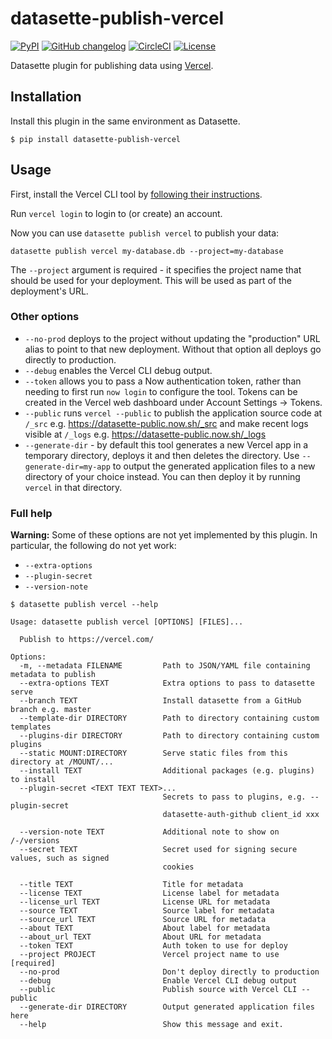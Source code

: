 # datasette-publish-vercel

[![PyPI](https://img.shields.io/pypi/v/datasette-publish-vercel.svg)](https://pypi.org/project/datasette-publish-vercel/)
[![GitHub changelog](https://img.shields.io/github/v/release/simonw/datasette-publish-vercel?include_prereleases&label=changelog)](https://github.com/simonw/datasette-publish-vercel/releases)
[![CircleCI](https://circleci.com/gh/simonw/datasette-publish-vercel.svg?style=svg)](https://circleci.com/gh/simonw/datasette-publish-vercel)
[![License](https://img.shields.io/badge/license-Apache%202.0-blue.svg)](https://github.com/simonw/datasette-publish-vercel/blob/master/LICENSE)

Datasette plugin for publishing data using [Vercel](https://vercel.com/).

## Installation

Install this plugin in the same environment as Datasette.

    $ pip install datasette-publish-vercel

## Usage

First, install the Vercel CLI tool by [following their instructions](https://vercel.com/download).

Run `vercel login` to login to (or create) an account.

Now you can use `datasette publish vercel` to publish your data:

    datasette publish vercel my-database.db --project=my-database

The `--project` argument is required - it specifies the project name that should be used for your deployment. This will be used as part of the deployment's URL.

### Other options

* `--no-prod` deploys to the project without updating the "production" URL alias to point to that new deployment. Without that option all deploys go directly to production.
* `--debug` enables the Vercel CLI debug output.
* `--token` allows you to pass a Now authentication token, rather than needing to first run `now login` to configure the tool. Tokens can be created in the Vercel web dashboard under Account Settings -> Tokens.
* `--public` runs `vercel --public` to publish the application source code at `/_src` e.g. https://datasette-public.now.sh/_src and make recent logs visible at `/_logs` e.g. https://datasette-public.now.sh/_logs
* `--generate-dir` - by default this tool generates a new Vercel app in a temporary directory, deploys it and then deletes the directory. Use `--generate-dir=my-app` to output the generated application files to a new directory of your choice instead. You can then deploy it by running `vercel` in that directory.

### Full help

**Warning:** Some of these options are not yet implemented by this plugin. In particular, the following do not yet work:

* `--extra-options`
* `--plugin-secret`
* `--version-note`

```
$ datasette publish vercel --help

Usage: datasette publish vercel [OPTIONS] [FILES]...

  Publish to https://vercel.com/

Options:
  -m, --metadata FILENAME         Path to JSON/YAML file containing metadata to publish
  --extra-options TEXT            Extra options to pass to datasette serve
  --branch TEXT                   Install datasette from a GitHub branch e.g. master
  --template-dir DIRECTORY        Path to directory containing custom templates
  --plugins-dir DIRECTORY         Path to directory containing custom plugins
  --static MOUNT:DIRECTORY        Serve static files from this directory at /MOUNT/...
  --install TEXT                  Additional packages (e.g. plugins) to install
  --plugin-secret <TEXT TEXT TEXT>...
                                  Secrets to pass to plugins, e.g. --plugin-secret
                                  datasette-auth-github client_id xxx

  --version-note TEXT             Additional note to show on /-/versions
  --secret TEXT                   Secret used for signing secure values, such as signed
                                  cookies

  --title TEXT                    Title for metadata
  --license TEXT                  License label for metadata
  --license_url TEXT              License URL for metadata
  --source TEXT                   Source label for metadata
  --source_url TEXT               Source URL for metadata
  --about TEXT                    About label for metadata
  --about_url TEXT                About URL for metadata
  --token TEXT                    Auth token to use for deploy
  --project PROJECT               Vercel project name to use  [required]
  --no-prod                       Don't deploy directly to production
  --debug                         Enable Vercel CLI debug output
  --public                        Publish source with Vercel CLI --public
  --generate-dir DIRECTORY        Output generated application files here
  --help                          Show this message and exit.
```
